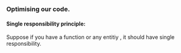 ### Optimising our code.

#### Single responsibility principle:
Suppose if you have a function or any entitiy , it should have single responsibility.
 
